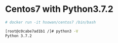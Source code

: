 # Centos7 with Python3.7.2

```bash
# docker run -it hsowan/centos7 /bin/bash

[root@c0cabe7ad1b1 /]# python3 -V
Python 3.7.2

```